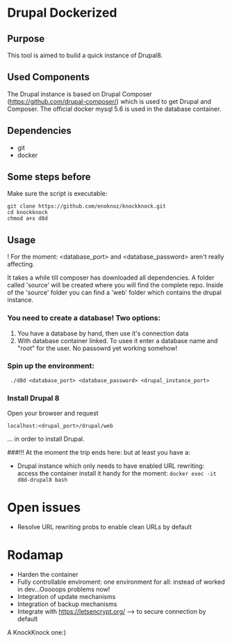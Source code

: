 # Drupal Dockerized


##  Purpose

This tool is aimed to build a quick instance of Drupal8. 


## Used Components

The Drupal instance is based on Drupal Composer (https://github.com/drupal-composer/) which is used to get Drupal and Composer. The official docker mysql 5.6 is used in the database container.


## Dependencies

* git
* docker


## Some steps before

Make sure the script is executable:

```
git clone https://github.com/enoknoz/knockknock.git
cd knockknock
chmod a+x d8d
```

## Usage

! For the moment: <database_port> and <database_password> aren't really affecting.

It takes a while till composer has downloaded all dependencies. A folder called 'source' will be created where you will find the complete repo. Inside of the 'source' folder you can find a 'web' folder which contains the drupal instance.


### You need to create a database! Two options:

1. You have a database by hand, then use it's connection data 
2. With database container linked. To usee it enter a database name and "root" for the user. No passowrd yet working somehow!

### Spin up the environment:

``` ./d8d <database_port> <database_password> <drupal_instance_port>```


### Install Drupal 8

Open your browser and request 

```localhost:<drupal_port>/drupal/web```

... in order to install Drupal. 


###!!! At the moment the trip ends here: but at least you have a:

* Drupal instance which only needs to have enabled URL rewriting: access the container install it handy for the moment:
 ``` docker exec -it d8d-drupal8 bash ```

# Open issues

+ Resolve URL rewriting probs to enable clean URLs by default

# Rodamap

+ Harden the container
+ Fully controllable enviroment: one environment for all: instead of worked in dev...Ooooops problems now!
+ Integration of update mechanisms
+ Integration of backup mechanisms
+ Integrate with https://letsencrypt.org/ --> to secure connection by default



A KnockKnock one:)
